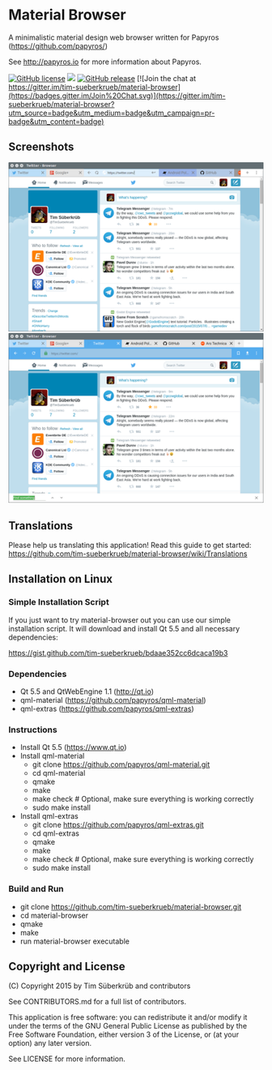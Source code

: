 # Material Browser
A minimalistic material design web browser written for Papyros (https://github.com/papyros/)

See http://papyros.io for more information about Papyros.

[![GitHub license](https://img.shields.io/github/license/tim-sueberkrueb/material-browser.svg)](https://github.com/tim-sueberkrueb/material-browser/blob/master/LICENSE)
[![](https://img.shields.io/github/issues-raw/tim-sueberkrueb/material-browser.svg)](https://github.com/tim-sueberkrueb/material-browser/issues)
[![GitHub release](https://img.shields.io/badge/release-0.2-red.svg)](https://github.com/tim-sueberkrueb/material-browser/releases)
[![Join the chat at https://gitter.im/tim-sueberkrueb/material-browser](https://badges.gitter.im/Join%20Chat.svg)](https://gitter.im/tim-sueberkrueb/material-browser?utm_source=badge&utm_medium=badge&utm_campaign=pr-badge&utm_content=badge)

## Screenshots
![Screenshot](screenshots/screenshot_01.png)
![Screenshot](screenshots/screenshot_02.png)

## Translations
Please help us translating this application! Read this guide to get started:
https://github.com/tim-sueberkrueb/material-browser/wiki/Translations

## Installation on Linux

### Simple Installation Script
If you just want to try material-browser out you can use our simple installation script. It will download and install Qt 5.5 and all necessary dependencies:

https://gist.github.com/tim-sueberkrueb/bdaae352cc6dcaca19b3

### Dependencies
* Qt 5.5 and QtWebEngine 1.1 (http://qt.io)
* qml-material (https://github.com/papyros/qml-material)
* qml-extras (https://github.com/papyros/qml-extras)

### Instructions
* Install Qt 5.5 (https://www.qt.io)
* Install qml-material
  * git clone https://github.com/papyros/qml-material.git
  * cd qml-material
  * qmake
  * make
  * make check # Optional, make sure everything is working correctly
  * sudo make install
* Install qml-extras
  * git clone https://github.com/papyros/qml-extras.git
  * cd qml-extras
  * qmake
  * make
  * make check # Optional, make sure everything is working correctly
  * sudo make install

### Build and Run
  * git clone https://github.com/tim-sueberkrueb/material-browser.git
  * cd material-browser
  * qmake
  * make
  * run material-browser executable

## Copyright and License
(C) Copyright 2015 by Tim Süberkrüb and contributors

See CONTRIBUTORS.md for a full list of contributors.

This application is free software: you can redistribute it and/or modify
it under the terms of the GNU General Public License as published by
the Free Software Foundation, either version 3 of the License, or
(at your option) any later version.

See LICENSE for more information.

